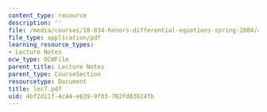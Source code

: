 ```yaml
---
content_type: resource
description: ''
file: /media/courses/18-034-honors-differential-equations-spring-2004/4bf2d11f4c44e6399f03782fd83824fb_lec7.pdf
file_type: application/pdf
learning_resource_types:
- Lecture Notes
ocw_type: OCWFile
parent_title: Lecture Notes
parent_type: CourseSection
resourcetype: Document
title: lec7.pdf
uid: 4bf2d11f-4c44-e639-9f03-782fd83824fb
---
```

